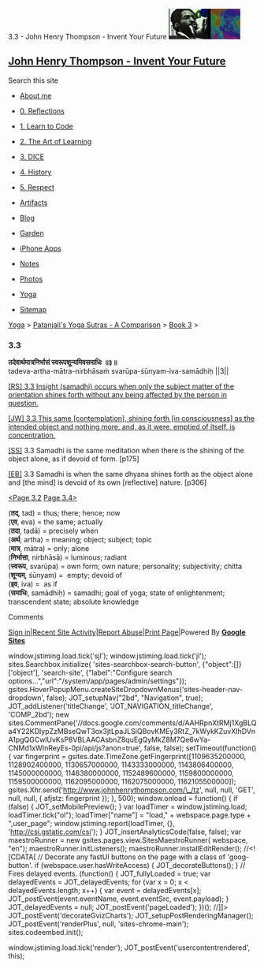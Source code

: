 3.3 - John Henry Thompson - Invent Your Future [![John Henry Thompson - Invent Your Future](../../../_/rsrc/1329567069254/config/customLogo.gif-revision=6.png)](../../../index.html)

[John Henry Thompson - Invent Your Future](../../../index.html)
---------------------------------------------------------------

Search this site

*   [About me](../../../home.html)
    
*   [0\. Reflections](../../../0-refections-on-learning.html)
    
*   [1\. Learn to Code](../../../learning-to-program.html)
    
*   [2\. The Art of Learning](../../../the-art-of-learning.html)
    
*   [3\. DICE](../../../3-dice.html)
    
*   [4\. History](../../../4-history.html)
    
*   [5\. Respect](../../../heros.html)
    
*   [Artifacts](../../../artifacts.html)
    
*   [Blog](../../../z-blog-1.html)
    
*   [Garden](../../../4-garden.html)
    
*   [iPhone Apps](../../../iphone-apps.html)
    
*   [Notes](../../../notes.html)
    
*   [Photos](../../../family.html)
    
*   [Yoga](../../../yoga.html)
    
*   [Sitemap](../../../system/app/pages/sitemap/hierarchy.html)
    

[Yoga](../../../yoga.html)‎ > ‎[Patanjali's Yoga Sutras - A Comparison](../../patanjani.html)‎ > ‎[Book 3](../book-3.html)‎ > ‎

### 3.3

**तदेवार्थमात्रनिर्भासं स्वरूपशून्यमिवसमाधिः ॥३॥**  
tadeva-artha-mātra-nirbhāsaṁ svarūpa-śūnyam-iva-samādhiḥ ||3||  
  
  
[\[RS\] 3.3 Insight (samadhi) occurs when only the subject matter of the orientation shines forth without any being affected by the person in question.](http://www.ashtangayoga.info/philosophy/yoga-sutra-patanjali/chapter-3/item/tadeva-artha-matra-nirbhasam-svarupa-shunyam/)  
  
[\[JW\] 3.3 This same \[contemplation\], shining forth \[in consciousness\] as the intended object and nothing more, and, as it were, emptied of itself, is concentration.](http://books.google.com/books?id=YzFImjtOxUwC&pg=PA204&ci=168%2C1048%2C742%2C77&source=bookclip)  
  
[\[SS\]](http://www.amazon.com/Yoga-Sutras-Patanjali-Commentary-Satchidananda/dp/0932040381) 3.3 Samadhi is the same meditation when there is the shining of the object alone, as if devoid of form. \[p175\]  
  
[\[EB\]](http://www.amazon.com/Yoga-Sutras-Patanjali-Translation-Commentary/dp/0865477361/ref=sr_1_1?ie=UTF8&s=books&qid=1250508322&sr=1-1) 3.3 Samadhi is when the same dhyana shines forth as the object alone and \[the mind\] is devoid of its own \[reflective\] nature. \[p306\]  
  
  
[<Page 3.2](32.html)  [Page 3.4>](34.html)  
  

(**तद्**, tad) = thus; there; hence; now  
(**एव**, eva) = the same; actually  
(**तदा**, tadā) = precisely when  
(**अर्थ**, artha) = meaning; object; subject; topic  
(**मात्र**, mātra) = only; alone  
(**निर्भासा**, nirbhāsā) = luminous; radiant  
(**स्वरूप**, svarūpa) = own form; own nature; personality; subjectivity; chitta  
(**शून्यम्**, śūnyam) =  empty; devoid of  
(**इव**, iva) =  as if  
(**समाधिः**, samādhiḥ) = samadhi; goal of yoga; state of enlightenment; transcendent state; absolute knowledge

Comments

[Sign in](https://accounts.google.com/ServiceLogin?continue=http://sites.google.com/a/johnhenrythompson.com/jht/yoga/patanjani/book-3/33&service=jotspot)|[Recent Site Activity](../../../system/app/pages/recentChanges.html)|[Report Abuse](http://sites.google.com/a/johnhenrythompson.com/jht/system/app/pages/reportAbuse)|[Print Page](javascript:;)|Powered By **[Google Sites](http://sites.google.com/site)**

window.jstiming.load.tick('sjl'); window.jstiming.load.tick('jl'); sites.Searchbox.initialize( 'sites-searchbox-search-button', {"object":\[\]}\['object'\], 'search-site', {"label":"Configure search options...","url":"/system/app/pages/admin/settings"}); gsites.HoverPopupMenu.createSiteDropdownMenus('sites-header-nav-dropdown', false); JOT\_setupNav("2bd", "Navigation", true); JOT\_addListener('titleChange', 'JOT\_NAVIGATION\_titleChange', 'COMP\_2bd'); new sites.CommentPane('//docs.google.com/comments/d/AAHRpnXtRMj1XgBLQa4Y22KDIypZzMBseQwT3ox3jtLpaJLSiQBovKMEy3RtZ\_7kWykKZuvXIhDVnA1pgQGCwlUvKsP8VBLAACAsbnZ8quEgQyMkZ8M7Qe6wYa-CNMd1xWInReyEs-0pi/api/js?anon=true', false, false); setTimeout(function() { var fingerprint = gsites.date.TimeZone.getFingerprint(\[1109635200000, 1128902400000, 1130657000000, 1143333000000, 1143806400000, 1145000000000, 1146380000000, 1152489600000, 1159800000000, 1159500000000, 1162095000000, 1162075000000, 1162105500000\]); gsites.Xhr.send('http://www.johnhenrythompson.com/\_/tz', null, null, 'GET', null, null, { afjstz: fingerprint }); }, 500); window.onload = function() { if (false) { JOT\_setMobilePreview(); } var loadTimer = window.jstiming.load; loadTimer.tick("ol"); loadTimer\["name"\] = "load," + webspace.page.type + ",user\_page"; window.jstiming.report(loadTimer, {}, 'http://csi.gstatic.com/csi'); } JOT\_insertAnalyticsCode(false, false); var maestroRunner = new gsites.pages.view.SitesMaestroRunner( webspace, "en"); maestroRunner.initListeners(); maestroRunner.installEditRender(); //<!\[CDATA\[ // Decorate any fastUI buttons on the page with a class of 'goog-button'. if (webspace.user.hasWriteAccess) { JOT\_decorateButtons(); } // Fires delayed events. (function() { JOT\_fullyLoaded = true; var delayedEvents = JOT\_delayedEvents; for (var x = 0; x < delayedEvents.length; x++) { var event = delayedEvents\[x\]; JOT\_postEvent(event.eventName, event.eventSrc, event.payload); } JOT\_delayedEvents = null; JOT\_postEvent('pageLoaded'); })(); //\]\]> JOT\_postEvent('decorateGvizCharts'); JOT\_setupPostRenderingManager(); JOT\_postEvent('renderPlus', null, 'sites-chrome-main'); sites.codeembed.init();

window.jstiming.load.tick('render'); JOT\_postEvent('usercontentrendered', this);
